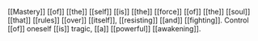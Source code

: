 [[Mastery]] [[of]] [[the]] [[self]] [[is]] [[the]] [[force]] [[of]] [[the]] [[soul]] [[that]] [[rules]] [[over]] [[itself]], [[resisting]] [[and]] [[fighting]]. Control [[of]] oneself [[is]] tragic, [[a]] [[powerful]] [[awakening]].
